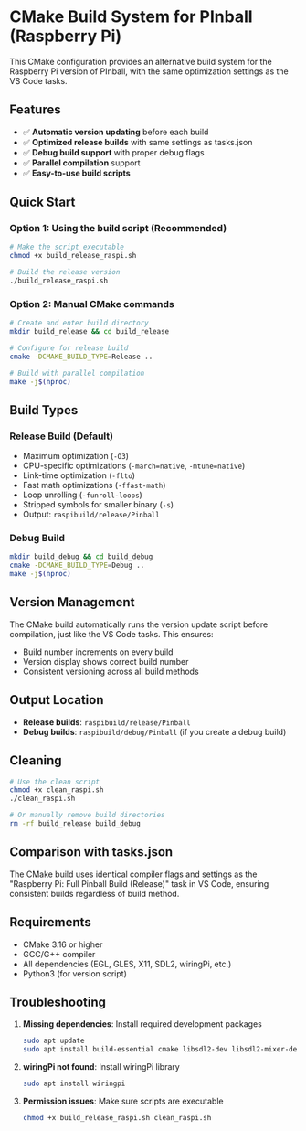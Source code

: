# CMake Build System for PInball (Raspberry Pi)

This CMake configuration provides an alternative build system for the Raspberry Pi version of PInball, with the same optimization settings as the VS Code tasks.

## Features

- ✅ **Automatic version updating** before each build
- ✅ **Optimized release builds** with same settings as tasks.json
- ✅ **Debug build support** with proper debug flags
- ✅ **Parallel compilation** support
- ✅ **Easy-to-use build scripts**

## Quick Start

### Option 1: Using the build script (Recommended)
```bash
# Make the script executable
chmod +x build_release_raspi.sh

# Build the release version
./build_release_raspi.sh
```

### Option 2: Manual CMake commands
```bash
# Create and enter build directory
mkdir build_release && cd build_release

# Configure for release build
cmake -DCMAKE_BUILD_TYPE=Release ..

# Build with parallel compilation
make -j$(nproc)
```

## Build Types

### Release Build (Default)
- Maximum optimization (`-O3`)
- CPU-specific optimizations (`-march=native`, `-mtune=native`)
- Link-time optimization (`-flto`)
- Fast math optimizations (`-ffast-math`)
- Loop unrolling (`-funroll-loops`)
- Stripped symbols for smaller binary (`-s`)
- Output: `raspibuild/release/Pinball`

### Debug Build
```bash
mkdir build_debug && cd build_debug
cmake -DCMAKE_BUILD_TYPE=Debug ..
make -j$(nproc)
```

## Version Management

The CMake build automatically runs the version update script before compilation, just like the VS Code tasks. This ensures:
- Build number increments on every build
- Version display shows correct build number
- Consistent versioning across all build methods

## Output Location

- **Release builds**: `raspibuild/release/Pinball`
- **Debug builds**: `raspibuild/debug/Pinball` (if you create a debug build)

## Cleaning

```bash
# Use the clean script
chmod +x clean_raspi.sh
./clean_raspi.sh

# Or manually remove build directories
rm -rf build_release build_debug
```

## Comparison with tasks.json

The CMake build uses identical compiler flags and settings as the "Raspberry Pi: Full Pinball Build (Release)" task in VS Code, ensuring consistent builds regardless of build method.

## Requirements

- CMake 3.16 or higher
- GCC/G++ compiler
- All dependencies (EGL, GLES, X11, SDL2, wiringPi, etc.)
- Python3 (for version script)

## Troubleshooting

1. **Missing dependencies**: Install required development packages
   ```bash
   sudo apt update
   sudo apt install build-essential cmake libsdl2-dev libsdl2-mixer-dev libegl1-mesa-dev libgles2-mesa-dev libx11-dev libxrandr-dev
   ```

2. **wiringPi not found**: Install wiringPi library
   ```bash
   sudo apt install wiringpi
   ```

3. **Permission issues**: Make sure scripts are executable
   ```bash
   chmod +x build_release_raspi.sh clean_raspi.sh
   ```
